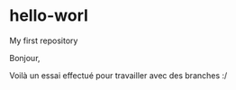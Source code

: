 # hello-worl
My first repository

Bonjour, 

Voilà un essai effectué pour travailler avec des branches :/
